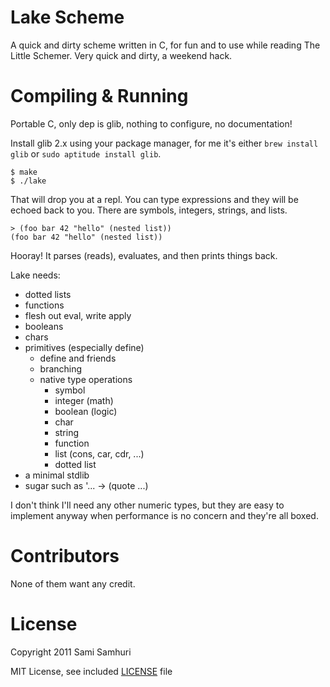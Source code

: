 Lake Scheme
===========

A quick and dirty scheme written in C, for fun and to use while reading The Little Schemer. Very quick and dirty, a weekend hack.

Compiling & Running
===================

Portable C, only dep is glib, nothing to configure, no documentation!

Install glib 2.x using your package manager, for me it's either `brew install glib` or `sudo aptitude install glib`.

    $ make
    $ ./lake

That will drop you at a repl. You can type expressions and they will be echoed back to you. There are symbols, integers, strings, and lists.

    > (foo bar 42 "hello" (nested list))
    (foo bar 42 "hello" (nested list))

Hooray! It parses (reads), evaluates, and then prints things back.

Lake needs:

  * dotted lists
  * functions
  * flesh out eval, write apply
  * booleans
  * chars
  * primitives (especially define)
    * define and friends
    * branching
    * native type operations
      * symbol
      * integer (math)
      * boolean (logic)
      * char
      * string
      * function
      * list (cons, car, cdr, ...)
      * dotted list
  * a minimal stdlib
  * sugar such as '... -> (quote ...)

I don't think I'll need any other numeric types, but they are easy to implement anyway when performance is no concern and they're all boxed.

Contributors
============

None of them want any credit.

License
=======

Copyright 2011 Sami Samhuri

MIT License, see included [LICENSE](blob/master/LICENSE) file
